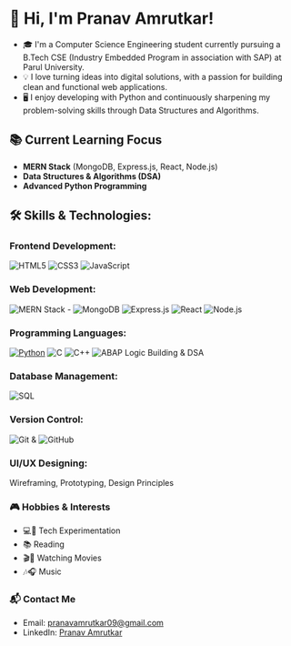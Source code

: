 # 👋 Hi, I'm **Pranav Amrutkar**!

- 🎓 I'm a Computer Science Engineering student currently pursuing a B.Tech CSE (Industry Embedded Program in association with SAP) at Parul University. 
- 💡 I love turning ideas into digital solutions, with a passion for building clean and functional web applications. 
- 🖥️ I enjoy developing with Python and continuously sharpening my problem-solving skills through Data Structures and Algorithms.

## 📚 Current Learning Focus

- **MERN Stack** (MongoDB, Express.js, React, Node.js)  
- **Data Structures & Algorithms (DSA)**  
- **Advanced Python Programming**

## 🛠️ Skills & Technologies:
### Frontend Development:
![HTML5](https://img.shields.io/badge/HTML5-%23E34F26.svg?style=flat&logo=html5&logoColor=white) ![CSS3](https://img.shields.io/badge/CSS3-%231572B6.svg?style=flat&logo=css3&logoColor=white) ![JavaScript](https://img.shields.io/badge/JavaScript-%23F7DF1E.svg?style=flat&logo=javascript&logoColor=black)
### Web Development:
![MERN Stack](https://img.shields.io/badge/MERN%20Stack-%2340B4A6.svg?style=flat&logo=react&logoColor=white) - ![MongoDB](https://img.shields.io/badge/MongoDB-%2347A248.svg?style=flat&logo=mongodb&logoColor=white) ![Express.js](https://img.shields.io/badge/Express.js-%23404d59.svg?style=flat&logo=express&logoColor=white) ![React](https://img.shields.io/badge/React-%2300D9F9.svg?style=flat&logo=react&logoColor=black) ![Node.js](https://img.shields.io/badge/Node.js-%23339933.svg?style=flat&logo=node.js&logoColor=white)  
### Programming Languages: 
[![Python](https://img.shields.io/badge/Python-3776AB?style=flat&logo=python&logoColor=white)](https://www.python.org/) ![C](https://img.shields.io/badge/C-%2300599C.svg?style=flat&logo=c&logoColor=white) ![C++](https://img.shields.io/badge/C%2B%2B-%2300599C.svg?style=flat&logo=cplusplus&logoColor=white) ![ABAP](https://img.shields.io/badge/ABAP-%23000000.svg?style=flat&logo=SAP&logoColor=white)
Logic Building & DSA
### Database Management: 
![SQL](https://img.shields.io/badge/SQL-%2307405E.svg?style=flat&logo=sqlite&logoColor=white)
### Version Control: 
![Git](https://img.shields.io/badge/Git-%23F1502F.svg?style=flat&logo=git&logoColor=white) & ![GitHub](https://img.shields.io/badge/GitHub-%23121011.svg?style=flat&logo=github&logoColor=white)  
### UI/UX Designing: 
Wireframing, Prototyping, Design Principles

### 🎮 Hobbies & Interests

- 💻🔧 Tech Experimentation  
- 📚 Reading  
- 🎬🍿 Watching Movies  
- 🎶🎧 Music

### 📬 Contact Me

- Email: [pranavamrutkar09@gmail.com](mailto:pranavamrutkar09@gmail.com)  
- LinkedIn: [Pranav Amrutkar](https://www.linkedin.com/in/pranav-amrutkar-56576b287/)  

